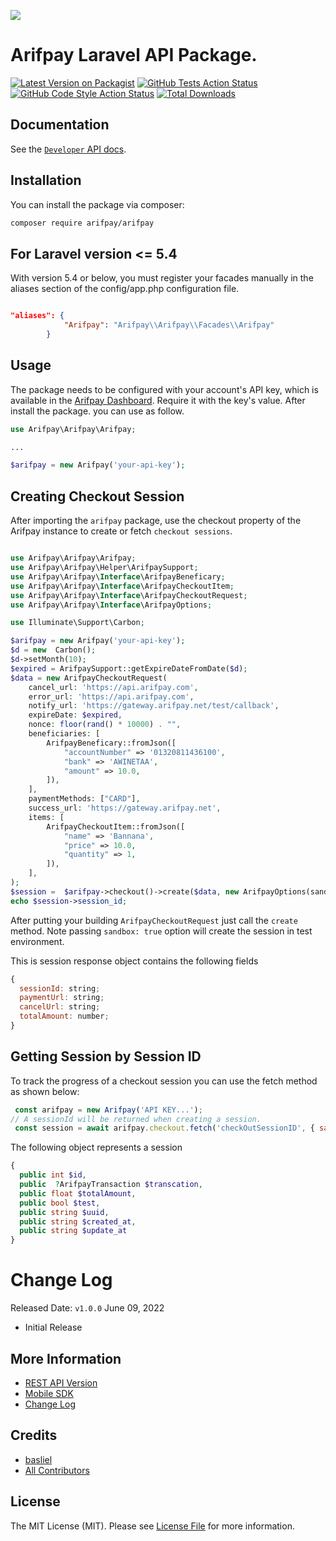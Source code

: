 
[<img src="https://arifpay.net/brand/ArifPay-Logo-(Full-Color).png" />](https://arifpay.net)

# Arifpay Laravel API Package.

[![Latest Version on Packagist](https://img.shields.io/packagist/v/arifpay/arifpay.svg?style=flat-square)](https://packagist.org/packages/arifpay/arifpay)
[![GitHub Tests Action Status](https://img.shields.io/github/workflow/status/arifpay/arifpay/run-tests?label=tests)](https://github.com/arifpay/arifpay/actions?query=workflow%3Arun-tests+branch%3Amain)
[![GitHub Code Style Action Status](https://img.shields.io/github/workflow/status/arifpay/arifpay/Check%20&%20fix%20styling?label=code%20style)](https://github.com/arifpay/arifpay/actions?query=workflow%3A"Check+%26+fix+styling"+branch%3Amain)
[![Total Downloads](https://img.shields.io/packagist/dt/arifpay/arifpay.svg?style=flat-square)](https://packagist.org/packages/arifpay/arifpay)

## Documentation

See the [`Developer` API docs](https://developer.arifpay.net/).

## Installation

You can install the package via composer:

```bash
composer require arifpay/arifpay
```

## For Laravel version <= 5.4

With version 5.4 or below, you must register your facades manually in the aliases section of the config/app.php configuration file.


```json config/app.php

"aliases": {
            "Arifpay": "Arifpay\\Arifpay\\Facades\\Arifpay"
        }
```

## Usage

The package needs to be configured with your account's API key, which is
available in the [Arifpay Dashboard](https://dashboard.arifpay.net/app/api). Require it with the key's
value. After install the package. you can use as follow.

```php
use Arifpay\Arifpay\Arifpay;

...

$arifpay = new Arifpay('your-api-key');

```


## Creating Checkout Session

After importing the `arifpay` package, use the checkout property of the Arifpay instance to create or fetch `checkout sessions`.


```php

use Arifpay\Arifpay\Arifpay;
use Arifpay\Arifpay\Helper\ArifpaySupport;
use Arifpay\Arifpay\Interface\ArifpayBeneficary;
use Arifpay\Arifpay\Interface\ArifpayCheckoutItem;
use Arifpay\Arifpay\Interface\ArifpayCheckoutRequest;
use Arifpay\Arifpay\Interface\ArifpayOptions;

use Illuminate\Support\Carbon;

$arifpay = new Arifpay('your-api-key');
$d = new  Carbon();
$d->setMonth(10);
$expired = ArifpaySupport::getExpireDateFromDate($d);
$data = new ArifpayCheckoutRequest(
    cancel_url: 'https://api.arifpay.com',
    error_url: 'https://api.arifpay.com',
    notify_url: 'https://gateway.arifpay.net/test/callback',
    expireDate: $expired,
    nonce: floor(rand() * 10000) . "",
    beneficiaries: [
        ArifpayBeneficary::fromJson([
            "accountNumber" => '01320811436100',
            "bank" => 'AWINETAA',
            "amount" => 10.0,
        ]),
    ],
    paymentMethods: ["CARD"],
    success_url: 'https://gateway.arifpay.net',
    items: [
        ArifpayCheckoutItem::fromJson([
            "name" => 'Bannana',
            "price" => 10.0,
            "quantity" => 1,
        ]),
    ],
);
$session =  $arifpay->checkout()->create($data, new ArifpayOptions(sandbox: true));
echo $session->session_id;

```

After putting your building  `ArifpayCheckoutRequest` just call the `create` method. Note passing `sandbox: true` option will create the session in test environment.

This is session response object contains the following fields

```js
{
  sessionId: string;
  paymentUrl: string;
  cancelUrl: string;
  totalAmount: number;
}
```

## Getting Session by Session ID

To track the progress of a checkout session you can use the fetch method as shown below:

```js
 const arifpay = new Arifpay('API KEY...');
// A sessionId will be returned when creating a session.
 const session = await arifpay.checkout.fetch('checkOutSessionID', { sandbox: true});
```

The following object represents a session

```php
{
  public int $id, 
  public  ?ArifpayTransaction $transcation, 
  public float $totalAmount, 
  public bool $test,  
  public string $uuid, 
  public string $created_at, 
  public string $update_at
}
```

# Change Log

Released Date: `v1.0.0` June 09, 2022

- Initial Release



## More Information

- [REST API Version](https://developer.arifpay.net/docs/checkout/overview)
- [Mobile SDK](https://developer.arifpay.net/docs/clientSDK/overview)
- [Change Log](https://developer.arifpay.net/docs/nodejs/changelog)

## Credits

- [basliel](https://github.com/ba5liel)
- [All Contributors](../../contributors)

## License

The MIT License (MIT). Please see [License File](LICENSE.md) for more information.
